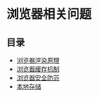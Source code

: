 # 浏览器相关问题

## 目录
* [浏览器渲染原理](./brorender.md)
* [浏览器缓存机制](./cache.md)
* [浏览器安全防范](./safe.md)
* [本地存储](./storage.md)